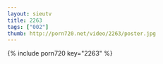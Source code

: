 ```yaml
--- 
layout: sieutv
title: 2263
tags: ["002"]
thumb: http://porn720.net/video/2263/poster.jpg
---
```

{% include porn720 key="2263" %} 
